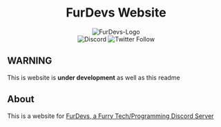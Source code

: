 
<div align="center">
<h1> FurDevs Website</h1>
<img alt="FurDevs-Logo" src="https://www.furdevs.com/images/logo.png" />
  <br>
<img alt="Discord" src="https://img.shields.io/discord/731520035717251142?color=%238800FF&label=Discord%20Server"> <img alt="Twitter Follow" src="https://img.shields.io/twitter/follow/Fur_Devs?label=Follow%20FurDevs%21&logoColor=%238800ff&style=social">
</div>

## WARNING

This is website is **under development** as well as this readme

## About

This is a website for [FurDevs, a Furry Tech/Programming Discord Server](https://discord.gg/JABY6Htnqt)